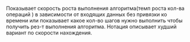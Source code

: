 Показывает скорость роста выполнения алгоритма(темп роста кол-ва операций ) в зависимости от входящих данных  без привязки ко времени или показывает какое кол-во шагов нужно выполнить чтобы получить рез-т выполнения алгоритма. Нотация описывает худший вариант по скорости нахождения.